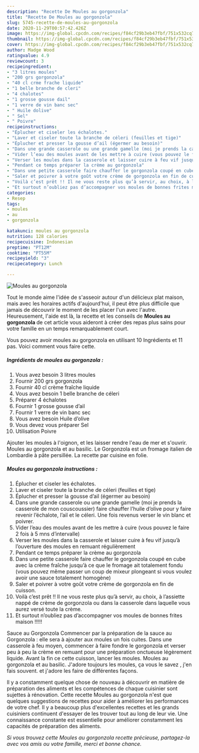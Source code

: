 ```yaml
---
description: "Recette De Moules au gorgonzola"
title: "Recette De Moules au gorgonzola"
slug: 5745-recette-de-moules-au-gorgonzola
date: 2020-11-29T00:57:42.426Z
image: https://img-global.cpcdn.com/recipes/f84cf29b3eb47fbf/751x532cq70/moules-au-gorgonzola-photo-principale-de-la-recette.jpg
thumbnail: https://img-global.cpcdn.com/recipes/f84cf29b3eb47fbf/751x532cq70/moules-au-gorgonzola-photo-principale-de-la-recette.jpg
cover: https://img-global.cpcdn.com/recipes/f84cf29b3eb47fbf/751x532cq70/moules-au-gorgonzola-photo-principale-de-la-recette.jpg
author: Madge Wood
ratingvalue: 4.9
reviewcount: 3
recipeingredient:
- "3 litres moules"
- "200 grs gorgonzola"
- "40 cl crme frache liquide"
- "1 belle branche de cleri"
- "4 chalotes"
- "1 grosse gousse dail"
- "1 verre de vin banc sec"
- " Huile dolive"
- " Sel"
- " Poivre"
recipeinstructions:
- "Éplucher et ciseler les échalotes."
- "Laver et ciseler toute la branche de céleri (feuilles et tige)"
- "Éplucher et presser la gousse d’ail (égermer au besoin)"
- "Dans une grande casserole ou une grande gamelle (moi je prends la casserole de mon couscoussier) faire chauffer l’huile d’olive pour y faire revenir l’échalote, l’ail et le céleri. Une fois revenus verser le vin blanc et poivrer."
- "Vider l’eau des moules avant de les mettre à cuire (vous pouvez le faire 2 fois à 5 mns d’intervalle)"
- "Verser les moules dans la casserole et laisser cuire à feu vif jusqu’à l’ouverture des moules en remuant régulièrement"
- "Pendant ce temps préparer la crème au gorgonzola"
- "Dans une petite casserole faire chauffer le gorgonzola coupé en cube avec la crème fraîche jusqu’à ce que le fromage ait totalement fondu (vous pouvez même passer un coup de mixeur plongeant si vous voulez avoir une sauce totalement homogène)"
- "Saler et poivrer à votre goût votre crème de gorgonzola en fin de cuisson."
- "Voilà c’est prêt !! Il ne vous reste plus qu’à servir, au choix, à l’assiette nappé de crème de gorgonzola ou dans la casserole dans laquelle vous aurez versé toute la crème."
- "Et surtout n’oubliez pas d’accompagner vos moules de bonnes frites maison !!!!!"
categories:
- Resep
tags:
- moules
- au
- gorgonzola

katakunci: moules au gorgonzola 
nutrition: 128 calories
recipecuisine: Indonesian
preptime: "PT12M"
cooktime: "PT55M"
recipeyield: "3"
recipecategory: Lunch

---
```



![Moules au gorgonzola](https://img-global.cpcdn.com/recipes/f84cf29b3eb47fbf/751x532cq70/moules-au-gorgonzola-photo-principale-de-la-recette.jpg)

Tout le monde aime l'idée de s'asseoir autour d'un délicieux plat maison, mais avec les horaires actifs d'aujourd'hui, il peut être plus difficile que jamais de découvrir le moment de les placer l'un avec l'autre. Heureusement, l'aide est là, la recette et les conseils de <strong> Moules au gorgonzola </strong> de cet article vous aideront à créer des repas plus sains pour votre famille en un temps remarquablement court.

<!--inarticleads1-->

Vous pouvez avoir moules au gorgonzola en utilisant 10 Ingrédients et 11 pas. Voici comment vous faire cette.

##### Ingrédients de moules au gorgonzola :

1. Vous avez besoin 3 litres moules
1. Fournir 200 grs gorgonzola
1. Fournir 40 cl crème fraîche liquide
1. Vous avez besoin 1 belle branche de céleri
1. Préparer 4 échalotes
1. Fournir 1 grosse gousse d’ail
1. Fournir 1 verre de vin banc sec
1. Vous avez besoin  Huile d’olive
1. Vous devez vous préparer  Sel
1. Utilisation  Poivre


Ajouter les moules à l&#39;oignon, et les laisser rendre l&#39;eau de mer et s&#39;ouvrir. Moules au gorgonzola et au basilic. Le Gorgonzola est un fromage italien de Lombardie à pâte persillée. La recette par cuisine en folie. 

<!--inarticleads2-->

##### Moules au gorgonzola instructions :

1. Éplucher et ciseler les échalotes.
1. Laver et ciseler toute la branche de céleri (feuilles et tige)
1. Éplucher et presser la gousse d’ail (égermer au besoin)
1. Dans une grande casserole ou une grande gamelle (moi je prends la casserole de mon couscoussier) faire chauffer l’huile d’olive pour y faire revenir l’échalote, l’ail et le céleri. Une fois revenus verser le vin blanc et poivrer.
1. Vider l’eau des moules avant de les mettre à cuire (vous pouvez le faire 2 fois à 5 mns d’intervalle)
1. Verser les moules dans la casserole et laisser cuire à feu vif jusqu’à l’ouverture des moules en remuant régulièrement
1. Pendant ce temps préparer la crème au gorgonzola
1. Dans une petite casserole faire chauffer le gorgonzola coupé en cube avec la crème fraîche jusqu’à ce que le fromage ait totalement fondu (vous pouvez même passer un coup de mixeur plongeant si vous voulez avoir une sauce totalement homogène)
1. Saler et poivrer à votre goût votre crème de gorgonzola en fin de cuisson.
1. Voilà c’est prêt !! Il ne vous reste plus qu’à servir, au choix, à l’assiette nappé de crème de gorgonzola ou dans la casserole dans laquelle vous aurez versé toute la crème.
1. Et surtout n’oubliez pas d’accompagner vos moules de bonnes frites maison !!!!!


Sauce au Gorgonzola Commencer par la préparation de la sauce au Gorgonzola : elle sera à ajouter aux moules un fois cuites. Dans une casserole à feu moyen, commencer à faire fondre le gorgonzola et verser peu à peu la crème en remuant pour une préparation onctueuse légèrement liquide. Avant la fin ce cette cuisson, lancer les moules. Moules au gorgonzola et au basilic. J&#39;adore toujours les moules, ça vous le savez , j&#39;en fais souvent. et j&#39;adore les faire de différentes façons. 

<!--inarticleads1-->

<p>
Il y a constamment quelque chose de nouveau à découvrir en matière de préparation des aliments et les compétences de chaque cuisinier sont sujettes à rénovation. Cette recette Moules au gorgonzola n'est que quelques suggestions de recettes pour aider à améliorer les performances de votre chef. Il y a beaucoup plus d'excellentes recettes et les grands cuisiniers continuent d'essayer de les trouver tout au long de leur vie. Une connaissance constante est essentielle pour améliorer constamment les capacités de préparation des aliments.
</p>

<p>
<i>Si vous trouvez cette Moules au gorgonzola recette précieuse, partagez-la avec vos amis ou votre famille, merci et bonne chance.</i>
</p>
